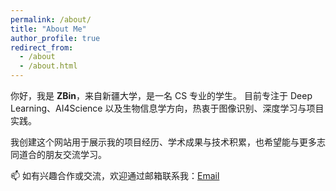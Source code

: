 ```yaml
---
permalink: /about/
title: "About Me"
author_profile: true
redirect_from:
  - /about
  - /about.html
---
```


你好，我是 **ZBin**，来自新疆大学，是一名 CS 专业的学生。
目前专注于 Deep Learning、AI4Science 以及生物信息学方向，热衷于图像识别、深度学习与项目实践。

我创建这个网站用于展示我的项目经历、学术成果与技术积累，也希望能与更多志同道合的朋友交流学习。

📫 如有兴趣合作或交流，欢迎通过邮箱联系我：[Email](mailto:1915594675@qq.com)
